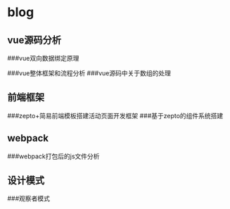 # blog
## vue源码分析
###vue双向数据绑定原理

###vue整体框架和流程分析
###vue源码中关于数组的处理
## 前端框架
###zepto+简易前端模板搭建活动页面开发框架
###基于zepto的组件系统搭建
## webpack
###webpack打包后的js文件分析
## 设计模式
###观察者模式